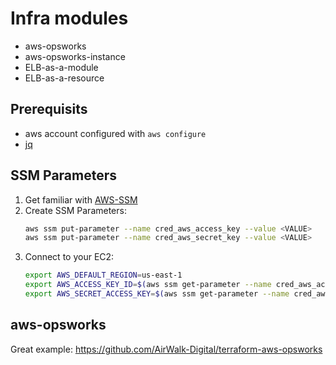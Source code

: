 # Infra modules
- aws-opsworks
- aws-opsworks-instance
- ELB-as-a-module
- ELB-as-a-resource


## Prerequisits
- aws account configured with `aws configure`
- [jq](https://stedolan.github.io/jq/)

## SSM Parameters
1. Get familiar with [AWS-SSM](https://awscli.amazonaws.com/v2/documentation/api/latest/reference/ssm/get-parameter.html#get-parameter)
2. Create SSM Parameters:
    ```bash
    aws ssm put-parameter --name cred_aws_access_key --value <VALUE>
    aws ssm put-parameter --name cred_aws_secret_key --value <VALUE>
    ```
3. Connect to your EC2:
    ```bash
    export AWS_DEFAULT_REGION=us-east-1
    export AWS_ACCESS_KEY_ID=$(aws ssm get-parameter --name cred_aws_access_key | jq '.Parameter.Value')
    export AWS_SECRET_ACCESS_KEY=$(aws ssm get-parameter --name cred_aws_secret_key | jq '.Parameter.Value')
    ```

## aws-opsworks
Great example: https://github.com/AirWalk-Digital/terraform-aws-opsworks
